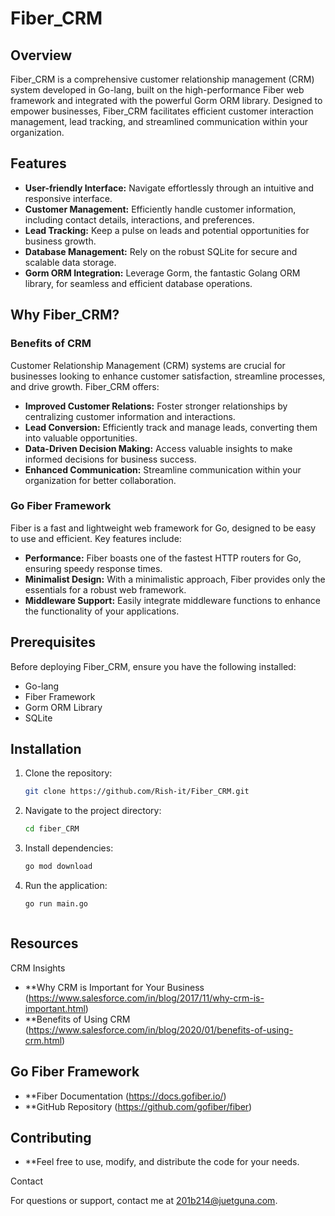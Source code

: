 # Fiber_CRM

## Overview

Fiber_CRM is a comprehensive customer relationship management (CRM) system developed in Go-lang, built on the high-performance Fiber web framework and integrated with the powerful Gorm ORM library. Designed to empower businesses, Fiber_CRM facilitates efficient customer interaction management, lead tracking, and streamlined communication within your organization.

## Features

- **User-friendly Interface:** Navigate effortlessly through an intuitive and responsive interface.
- **Customer Management:** Efficiently handle customer information, including contact details, interactions, and preferences.
- **Lead Tracking:** Keep a pulse on leads and potential opportunities for business growth.
- **Database Management:** Rely on the robust SQLite for secure and scalable data storage.
- **Gorm ORM Integration:** Leverage Gorm, the fantastic Golang ORM library, for seamless and efficient database operations.

## Why Fiber_CRM?

### Benefits of CRM

Customer Relationship Management (CRM) systems are crucial for businesses looking to enhance customer satisfaction, streamline processes, and drive growth. Fiber_CRM offers:

- **Improved Customer Relations:** Foster stronger relationships by centralizing customer information and interactions.
- **Lead Conversion:** Efficiently track and manage leads, converting them into valuable opportunities.
- **Data-Driven Decision Making:** Access valuable insights to make informed decisions for business success.
- **Enhanced Communication:** Streamline communication within your organization for better collaboration.

### Go Fiber Framework

Fiber is a fast and lightweight web framework for Go, designed to be easy to use and efficient. Key features include:

- **Performance:** Fiber boasts one of the fastest HTTP routers for Go, ensuring speedy response times.
- **Minimalist Design:** With a minimalistic approach, Fiber provides only the essentials for a robust web framework.
- **Middleware Support:** Easily integrate middleware functions to enhance the functionality of your applications.

## Prerequisites

Before deploying Fiber_CRM, ensure you have the following installed:

- Go-lang
- Fiber Framework
- Gorm ORM Library
- SQLite

## Installation

1. Clone the repository:

   ```bash
   git clone https://github.com/Rish-it/Fiber_CRM.git


2. Navigate to the project directory:

   ```bash
   cd fiber_CRM
3. Install dependencies:
   ```bash
   go mod download


4. Run the application:
   ```bash
   go run main.go



## Resources

CRM Insights
- **Why CRM is Important for Your Business (https://www.salesforce.com/in/blog/2017/11/why-crm-is-important.html)
- **Benefits of Using CRM (https://www.salesforce.com/in/blog/2020/01/benefits-of-using-crm.html)
## Go Fiber Framework
- **Fiber Documentation (https://docs.gofiber.io/)
- **GitHub Repository   (https://github.com/gofiber/fiber)


## Contributing

- **Feel free to use, modify, and distribute the code for your needs.

Contact

For questions or support, contact me at 201b214@juetguna.com.  



